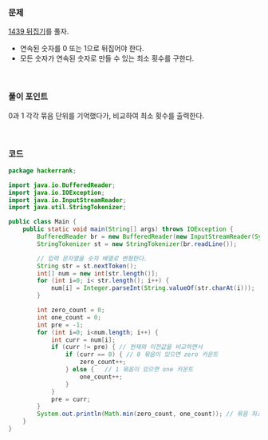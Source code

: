 ### 문제
[1439 뒤집기](https://www.acmicpc.net/problem/1439)를 풀자. <br>
+ 연속된 숫자를 0 또는 1으로 뒤집어야 한다. 
+ 모든 숫자가 연속된 숫자로 만들 수 있는 최소 횟수를 구한다.

<br>

### 풀이 포인트
0과 1 각각 묶음 단위를 기억했다가, 비교하여 최소 횟수를 출력한다.

<br>

### 코드
```java
package hackerrank;

import java.io.BufferedReader;
import java.io.IOException;
import java.io.InputStreamReader;
import java.util.StringTokenizer;

public class Main {
    public static void main(String[] args) throws IOException {
        BufferedReader br = new BufferedReader(new InputStreamReader(System.in));
        StringTokenizer st = new StringTokenizer(br.readLine());

        // 입력 문자열을 숫자 배열로 변형한다.
        String str = st.nextToken();
        int[] num = new int[str.length()];
        for (int i=0; i< str.length(); i++) {
            num[i] = Integer.parseInt(String.valueOf(str.charAt(i)));
        }

        int zero_count = 0;
        int one_count = 0;
        int pre = -1;
        for (int i=0; i<num.length; i++) {
            int curr = num[i];
            if (curr != pre) { // 현재와 이전값을 비교하면서
                if (curr == 0) { // 0 묶음이 있으면 zero 카운트
                    zero_count++;
                } else {   // 1 묶음이 있으면 one 카운트
                    one_count++;
                }
            }
            pre = curr;
        }
        System.out.println(Math.min(zero_count, one_count)); // 묶음 최소값을 출력한다.
    }
}
```
